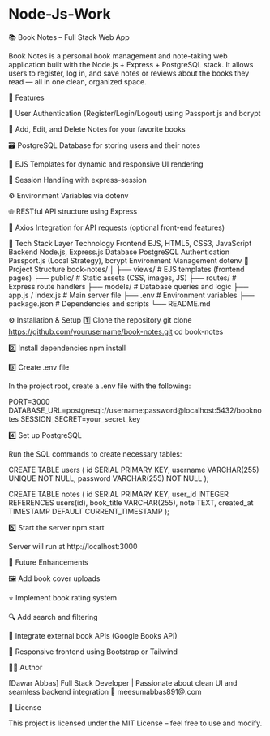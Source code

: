 ﻿# Node-Js-Work
📚 Book Notes – Full Stack Web App

Book Notes is a personal book management and note-taking web application built with the Node.js + Express + PostgreSQL stack.
It allows users to register, log in, and save notes or reviews about the books they read — all in one clean, organized space.

🚀 Features

🔐 User Authentication (Register/Login/Logout) using Passport.js and bcrypt

📖 Add, Edit, and Delete Notes for your favorite books

🗃️ PostgreSQL Database for storing users and their notes

🎨 EJS Templates for dynamic and responsive UI rendering

💾 Session Handling with express-session

⚙️ Environment Variables via dotenv

🌐 RESTful API structure using Express

🔄 Axios Integration for API requests (optional front-end features)

🧰 Tech Stack
Layer	Technology
Frontend	EJS, HTML5, CSS3, JavaScript
Backend	Node.js, Express.js
Database	PostgreSQL
Authentication	Passport.js (Local Strategy), bcrypt
Environment Management	dotenv
📂 Project Structure
book-notes/
│
├── views/              # EJS templates (frontend pages)
├── public/             # Static assets (CSS, images, JS)
├── routes/             # Express route handlers
├── models/             # Database queries and logic
├── app.js / index.js   # Main server file
├── .env                # Environment variables
├── package.json        # Dependencies and scripts
└── README.md

⚙️ Installation & Setup
1️⃣ Clone the repository
git clone https://github.com/yourusername/book-notes.git
cd book-notes

2️⃣ Install dependencies
npm install

3️⃣ Create .env file

In the project root, create a .env file with the following:

PORT=3000
DATABASE_URL=postgresql://username:password@localhost:5432/booknotes
SESSION_SECRET=your_secret_key

4️⃣ Set up PostgreSQL

Run the SQL commands to create necessary tables:

CREATE TABLE users (
  id SERIAL PRIMARY KEY,
  username VARCHAR(255) UNIQUE NOT NULL,
  password VARCHAR(255) NOT NULL
);

CREATE TABLE notes (
  id SERIAL PRIMARY KEY,
  user_id INTEGER REFERENCES users(id),
  book_title VARCHAR(255),
  note TEXT,
  created_at TIMESTAMP DEFAULT CURRENT_TIMESTAMP
);

5️⃣ Start the server
npm start


Server will run at http://localhost:3000

🧩 Future Enhancements

🖼️ Add book cover uploads

⭐ Implement book rating system

🔍 Add search and filtering

🧠 Integrate external book APIs (Google Books API)

📱 Responsive frontend using Bootstrap or Tailwind

👨‍💻 Author

[Dawar Abbas]
Full Stack Developer | Passionate about clean UI and seamless backend integration
📧 meesumabbas891@.com

🪪 License

This project is licensed under the MIT License – feel free to use and modify.

